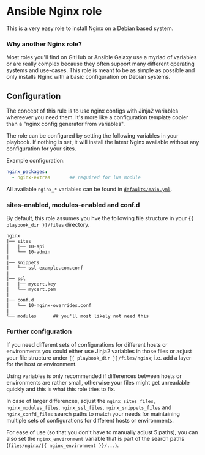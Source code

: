 # Ansible Nginx role

This is a very easy role to install Nginx on a Debian based system.

### Why another Nginx role?
Most roles you'll find on GitHub or Ansible Galaxy use a myriad of variables or are really complex because they often support many different operating systems and use-cases. This role is meant to be as simple as possible and only installs Nginx with a basic configuration on Debian systems.

## Configuration
The concept of this rule is to use nginx configs with Jinja2 variables whereever you need them. It's more like a configuration template copier than a "nginx config generator from variables".  

The role can be configured by setting the following variables in your playbook.
If nothing is set, it will install the latest Nginx available without any configuration for your sites.

Example configuration:
```yaml
nginx_packages:
  - nginx-extras       ## required for lua module
```
All available `nginx_*` variables can be found in [`defaults/main.yml`](defaults/main.yml).

### sites-enabled, modules-enabled and conf.d

By default, this role assumes you hve the  following file structure in your `{{ playbook_dir }}/files` directory.

```
nginx
|── sites
│   |── 10-api
│   └── 10-admin
|       
|── snippets
|   └── ssl-example.com.conf
|
|── ssl
|   |── mycert.key
|   └── mycert.pem
|
|── conf.d
|   └── 10-nginx-overrides.conf
|   
└── modules      ## you'll most likely not need this
```

### Further configuration

If you need different sets of configurations for different hosts or environments you could either use Jinja2 variables in those files or adjust your file structure under `{{ playbook_dir }}/files/nginx`; i.e. add a layer for the host or environment.

Using variables is only recommended if differences between hosts or environments are rather small, otherwise your files might get unreadable quickly and this is what this role tries to fix.

In case of larger differences, adjust the `nginx_sites_files`, `nginx_modules_files`, `nginx_ssl_files`, 
`nginx_snippets_files` and `nginx_confd_files` search paths to match your needs for maintaining multiple sets of configurations for different hosts or environments.

For ease of use (so that you don't have to manually adjust 5 paths), you can also set the `nginx_environment` variable that is part of the search paths (`files/nginx/{{ nginx_environment }}/...`).
